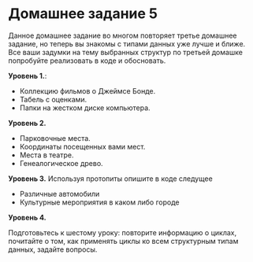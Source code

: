 # Домашнее задание 5

Данное домашнее задание во многом повторяет третье домашнее задание, но теперь вы знакомы с типами данных уже лучше и ближе. Все ваши задумки на тему выбранных структур по третьей домашке попробуйте реализовать в коде и обосновать.

**Уровень 1.**:

- Коллекцию фильмов о Джеймсе Бонде.
- Табель с оценками.
- Папки на жестком диске компьютера.

**Уровень 2.**

- Парковочные места.
- Координаты посещенных вами мест.
- Места в театре.
- Генеалогическое древо.

**Уровень 3.**
Используя протопиты опишите в коде следущее
- Различные автомобили
- Культурные мероприятия в каком либо городе

**Уровень 4.**

Подготовьтесь к шестому уроку: повторите информацию о циклах, почитайте о том, как применять циклы ко всем структурным типам данных, задайте вопросы.
